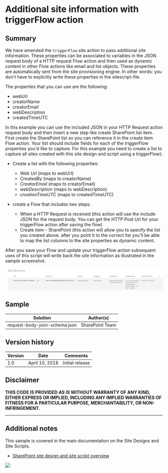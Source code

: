 # Additional site information with triggerFlow action

## Summary

We have amended the `triggerFlow` site action to pass additional site information. These properties can be associated to variables in the JSON request body of a HTTP request Flow action and then used as dynamic content in other Flow actions like email and list objects.
These properties are automatically sent from the site provisioning engine. In other words: you don't have to explicitly write these properties in the sitescript-file. 

The properties that you can use are the following:
- webUrl
- creatorName
- creatorEmail
- webDescription
- createdTimeUTC

In this example you can use the included JSON in your HTTP Request action request body and then insert a new step like create SharePoint list item. First create the SharePoint list so you can reference it in the create item Flow action. Your list should include fields for each of the triggerFlow properties you'd like to capture. For this example you need to create a list to capture all sites created with this site design and script using a triggerFlow):

- Create a list with the following properties:
    - *Web Url* (maps to webUrl)
    - *CreatedBy* (maps to creatorName)
    - *CreatorEmail* (maps to creatorEmail)
    - *webDescription* (maps to webDescription)
    - *creationTimeUTC* (maps to createdTimeUTC)

- create a Flow that includes two steps:
    - When a HTTP Request is received (this action will use the include JSON for the request body. You can get the HTTP Post Url for your triggerFlow action after saving the flow)
    - Create item - SharePoint (this action will allow you to specify the list you created above. after you point it to the correct list you'll be able to map the list columns to the site properties as dynamic content.

After you save your Flow and update your triggerFlow action subsequent uses of this script will write back the site information as illustrated in the sample screenshot.

![outcome list](updated_triggerFlow_properties.png)

## Sample

Solution|Author(s)
--------|---------
request-body-json-schema.json | SharePoint Team

## Version history

Version|Date|Comments
-------|----|--------
1.0|April 10, 2018|Initial release

## Disclaimer
**THIS CODE IS PROVIDED *AS IS* WITHOUT WARRANTY OF ANY KIND, EITHER EXPRESS OR IMPLIED, INCLUDING ANY IMPLIED WARRANTIES OF FITNESS FOR A PARTICULAR PURPOSE, MERCHANTABILITY, OR NON-INFRINGEMENT.**

---

## Additional notes

This sample is covered in the main documentation on the Site Designs and Site Scripts.

- [SharePoint site design and site script overview](https://docs.microsoft.com/en-us/sharepoint/dev/declarative-customization/site-design-overview)


<img src="https://telemetry.sharepointpnp.com/sp-dev-site-scripts/samples/triggerFlow-write-back-site-properties-to-splist" />
